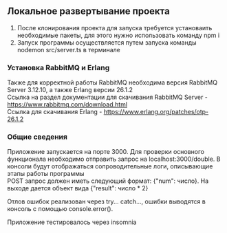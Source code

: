 ## Локальное развертывание проекта
1. После клонирования проекта для запуска требуется установаить необходимые пакеты, для этого нужно использовать команду npm i  
2. Запуск программы осуществляется путем запуска команды nodemon src/server.ts в терминале
### Установка RabbitMQ и Erlang
Также для корректной работы RabbitMQ необходима версия RabbitMQ Server 3.12.10, а также Erlang версии 26.1.2  
Ссылка на раздел документации для скачивания RabbitMQ Server - https://www.rabbitmq.com/download.html  
Ссылка для скачивания Erlang - https://www.erlang.org/patches/otp-26.1.2
### Общие сведения
Приложение запускается на порте 3000. Для проверки основного функционала необходимо отправить запрос на localhost:3000/double. В консоли будут отображаться сопроводительные логи, описывающие этапы работы программы  
POST запрос должен иметь следующий формат: {"num": число}. На выходе дается объект вида {"result": число * 2}  

Отлов ошибок реализован через try... catch..., ошибки выводятся в консоль с помощью console.error().

Приложение тестировалось через insomnia
